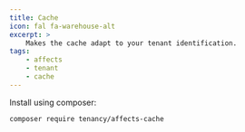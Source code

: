 ```yaml
---
title: Cache
icon: fal fa-warehouse-alt
excerpt: >
    Makes the cache adapt to your tenant identification.
tags:
    - affects
    - tenant
    - cache
---
```

Install using composer:

```bash
composer require tenancy/affects-cache
```


